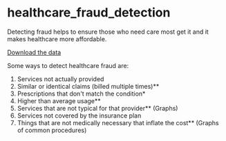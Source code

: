 # healthcare_fraud_detection

Detecting fraud helps to ensure those who need care most get it and it makes healthcare more affordable.

[Download the data](https://www.kaggle.com/datasets/rohitrox/healthcare-provider-fraud-detection-analysis/download?datasetVersionNumber=1)

Some ways to detect healthcare fraud are:

1. Services not actually provided
2. Similar or identical claims (billed multiple times)**
3. Prescriptions that don't match the condition*
4. Higher than average usage**
5. Services that are not typical for that provider** (Graphs)
6. Services not covered by the insurance plan
7. Things that are not medically necessary that inflate the cost** (Graphs of common procedures)